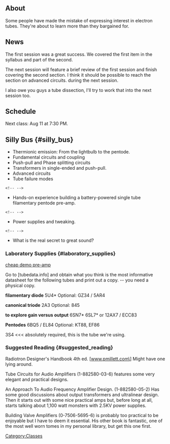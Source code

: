 ## About

Some people have made the mistake of expressing interest in electron
tubes. They're about to learn more than they bargained for.

## News

The first session was a great success. We covered the first item in the
syllabus and part of the second.

The next session will feature a brief review of the first session and
finish covering the second section. I think it should be possible to
reach the section on advanced circuits. during the next session.

I also owe you guys a tube dissection, I'll try to work that into the
next session too.

## Schedule

Next class: Aug 11 at 7:30 PM.

## Silly Bus {#silly_bus}

-   Thermionic emission: From the lightbulb to the pentode.
-   Fundamental circuits and coupling
-   Push-pull and Phase splitting circuits
-   Transformers in single-ended and push-pull.
-   Advanced circuits
-   Tube failure modes

```{=html}
<!-- -->
```
-   Hands-on experience building a battery-powered single tube
    filamentary pentode pre-amp.

```{=html}
<!-- -->
```
-   Power supplies and tweaking.

```{=html}
<!-- -->
```
-   What is the real secret to great sound?

### Laboratory Supplies {#laboratory_supplies}

[cheap demo
pre-amp](http://www.bottlehead.com/store.php?crn=220&rn=438&action=show_detail)

Go to \[tubedata.info\] and obtain what you think is the most
informative datasheet for the following tubes and print out a copy. --
you need a physical copy.

**filamentary diode** 5U4\* Optional: GZ34 / 5AR4

**canonical triode** 2A3 Optional: 845

**to explore gain versus output** 6SN7\* 6SL7\* or 12AX7 / ECC83

**Pentodes** 6BQ5 / EL84 Optional: KT88, EF86

3S4 \<\<\< absolutely required, this is the tube we're using.

### Suggested Reading {#suggested_reading}

Radiotron Designer's Handbook 4th ed. \[www.pmillett.com\] Might have
one lying around.

Tube Circuits for Audio Amplifiers (1-882580-03-6) features some very
elegant and practical designs.

An Approach To Audio Frequency Amplifier Design. (1-882580-05-2) Has
some good discussions about output transformers and ultralinear design.
Then it starts out with some nice practical amps but, before long at
all, starts talking about 1,100 watt monsters with 2.5KV power supplies.

Building Valve Amplifiers (0-7506-5695-6) is probably too practical to
be enjoyable but I have to deem it essential. His other book is
fantastic, one of the most well worn tomes in my personal library, but
get this one first.

[Category:Classes](Category:Classes)
